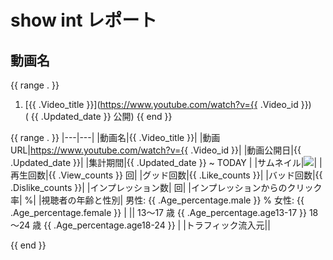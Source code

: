 # show int レポート

## 動画名

{{ range . }}
1. [{{ .Video_title }}](https://www.youtube.com/watch?v={{ .Video_id }})  
 ( {{ .Updated_date }} 公開)
{{ end }}

{{ range . }}
|---|---|
|動画名|{{ .Video_title }}|
|動画URL|https://www.youtube.com/watch?v={{ .Video_id }}|
|動画公開日|{{ .Updated_date }}|
|集計期間|{{ .Updated_date }} ~ TODAY |
|サムネイル|<img src="images/thumbnail_{{ .Video_id }}_trim.jpg">|
|再生回数|{{ .View_counts }} 回|
|グッド回数|{{ .Like_counts }}|
|バッド回数|{{ .Dislike_counts }}|
|インプレッション数|  回|
|インプレッションからのクリック率|  %|
|視聴者の年齢と性別| 男性: {{ .Age_percentage.male }} %  女性: {{ .Age_percentage.female  }} |
|| 13～17 歳 {{ .Age_percentage.age13-17 }}  18～24  歳 {{ .Age_percentage.age18-24 }}   |
|トラフィック流入元||
<div style="page-break-before:always"></div>
{{ end }}

